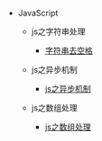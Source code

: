 * JavaScript

	* js之字符串处理
  		
		- [字符串去空格](练习手册/大前端/JavaScript/js之字符串处理/字符串去空格.md)

	* js之异步机制

		- [js之异步机制](练习手册/大前端/JavaScript/js之异步机制/关于定时器的设置与清除.md)

	* js之数组处理

		- [js之数组处理](练习手册/大前端/JavaScript/js之数组处理/数组方法原型实现.md)
	


